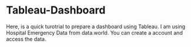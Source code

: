 # Tableau-Dashboard
Here, is a quick turotrial to prepare a dashboard using Tableau. 
I am using Hospital Emergency Data from data.world. You can create a account and access the data. 
